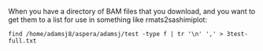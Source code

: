 When you have a directory of BAM files that you download, and you want to get them to a list for use in something like rmats2sashimiplot: 

``` find /home/adamsj8/aspera/adamsj/test -type f | tr '\n' ',' > 3test-full.txt ```
